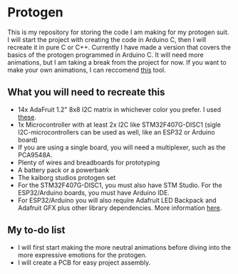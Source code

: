 # Protogen

This is my repository for storing the code I am making for my protogen suit. I will start the project with creating the code in Arduino C, then I will recreate it in pure C or C++. Currently I have made a version that covers the basics of the protogen programmed in Arduino C. It will need more animations, but I am taking a break from the project for now. If you want to make your own animations, I can reccomend [this](https://xantorohara.github.io/led-matrix-editor/#) tool.

## What you will need to recreate this

- 14x AdaFruit 1.2" 8x8 I2C matrix in whichever color you prefer. I used [these](https://www.adafruit.com/product/1052).
- 1x Microcontroller with at least 2x I2C like STM32F407G-DISC1 (sigle I2C-microcontrollers can be used as well, like an ESP32 or Arduino board)
- If you are using a single board, you will need a multiplexer, such as the PCA9548A.
- Plenty of wires and breadboards for prototyping
- A battery pack or a powerbank
- The kaiborg studios protogen set
- For the STM32F407G-DISC1, you must also have STM Studio. For the ESP32/Arduino boards, you must have Arduino IDE.
- For ESP32/Arduino you will also require Adafruit LED Backpack and Adafruit GFX plus other library dependencies. More information [here](https://learn.adafruit.com/adafruit-led-backpack/1-2-8x8-arduino-wiring-and-setup).

## My to-do list

- I will first start making the more neutral animations before diving into the more expressive emotions for the protogen.
- I will create a PCB for easy project assembly.
